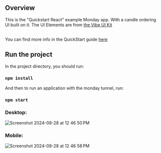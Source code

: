 ## Overview

This is the "Quickstart React" example Monday app. With a candle ordering UI built on it. The UI Elements are from [the Vibe UI Kit](https://style.monday.com/?path=/docs/welcome--docs)

<br>You can find more info in the QuickStart guide [here](https://monday.com/developers/apps/quickstart-view/)

## Run the project

In the project directory, you should run:

### `npm install`

And then to run an application with the monday tunnel, run:

### `npm start`

### Desktop:
![Screenshot 2024-08-28 at 12 46 50 PM](https://github.com/user-attachments/assets/64482f33-20b9-4de3-a18b-8db994db9e11)

### Mobile:
![Screenshot 2024-08-28 at 12 46 58 PM](https://github.com/user-attachments/assets/c2b40057-fb30-40f3-b792-1ad808a35286)
